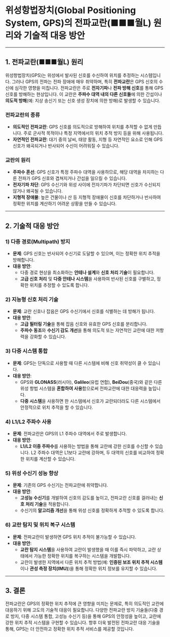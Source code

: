# 위성항법장치(Global Positioning System, GPS)의 전파교란(■■■월L) 원리와 기술적 대응 방안

---

## 1. **전파교란(■■■월L) 원리**

위성항법장치(GPS)는 위성에서 발사된 신호를 수신하여 위치를 추정하는 시스템입니다. 그러나 GPS의 전파는 전파 장애에 매우 취약하며, 특히 **전파교란**은 GPS 신호의 수신에 심각한 영향을 미칩니다. 전파교란은 주로 **전자기파**나 **전파 방해 신호**를 통해 GPS 신호를 방해하는 현상입니다. 이 교란은 **주파수 대역 내의 다른 신호들**에 의한 간섭이나 **의도적 방해**(예: 지상 송신기 또는 신호 생성 장치에 의한 방해)로 발생할 수 있습니다.

### **전파교란의 종류**
- **의도적인 전파교란**: GPS 신호를 의도적으로 방해하여 위치를 추적할 수 없게 만듭니다. 주로 군사적 목적이나 특정 지역에서의 위치 추적 방지 등을 위해 사용됩니다.
- **자연적인 전파교란**: 대기 중의 날씨, 태양 활동, 지형 등 자연적인 요소로 인해 GPS 신호가 왜곡되거나 반사되어 수신이 어려워질 수 있습니다.

### **교란의 원리**
- **주파수 혼선**: GPS 신호가 특정 주파수 대역을 사용하므로, 해당 대역을 차지하는 다른 전파가 GPS 신호와 겹쳐지거나 간섭을 일으킬 수 있습니다.
- **전자기파 차단**: GPS 수신기와 위성 사이에 전자기파가 차단되면 신호가 수신되지 않거나 왜곡될 수 있습니다.
- **지형적 장애물**: 높은 건물이나 산 등 지형적 장애물이 신호를 차단하거나 반사하여 정확한 위치를 계산하기 어려운 상황을 만들 수 있습니다.

---

## 2. **기술적 대응 방안**

### 1) **다중 경로(Multipath) 방지**
- **문제**: GPS 신호는 반사되어 수신기로 도달할 수 있으며, 이는 정확한 위치 추적을 방해합니다.
- **대응 방안**: 
  - 다중 경로 현상을 최소화하는 **안테나 설계**와 **신호 처리 기술**이 필요합니다.
  - **고급 신호 처리** 및 **다중 안테나 시스템**을 사용하여 반사된 신호를 구별하고, 정확한 위치를 추정할 수 있도록 합니다.

### 2) **지능형 신호 처리 기술**
- **문제**: 교란 신호나 잡음은 GPS 수신기에서 신호를 식별하는 데 방해가 됩니다.
- **대응 방안**: 
  - **고급 필터링 기술**을 통해 잡음 신호와 유효한 GPS 신호를 분리합니다.
  - **주파수 동조**와 **수신기 감도 개선**을 통해 의도적 또는 자연적인 교란에 대한 저항력을 강화할 수 있습니다.

### 3) **다중 시스템 통합**
- **문제**: GPS는 단독으로 사용할 때 다른 시스템에 비해 신호 취약성이 클 수 있습니다.
- **대응 방안**: 
  - GPS와 **GLONASS**(러시아), **Galileo**(유럽 연합), **BeiDou**(중국)와 같은 다른 위성 항법 시스템을 **혼합하여 사용**함으로써 전파교란에 대한 대응력을 높입니다.
  - **다중 시스템**을 사용하면 한 시스템에서 신호가 교란되더라도 다른 시스템에서 안정적으로 위치 추적을 할 수 있습니다.

### 4) **L1/L2 주파수 사용**
- **문제**: 전파교란은 GPS의 L1 주파수 대역에서 주로 발생합니다.
- **대응 방안**: 
  - **L1/L2 이중 주파수**를 사용하는 방법을 통해 교란에 강한 신호를 수신할 수 있습니다. L2 주파수 대역은 L1보다 교란에 강하며, 두 대역의 신호를 비교하여 정확한 위치를 계산할 수 있습니다.

### 5) **위성 수신기 성능 향상**
- **문제**: 기존의 GPS 수신기는 전파교란에 취약합니다.
- **대응 방안**: 
  - **고성능 수신기**를 개발하여 신호의 감도를 높이고, 전파교란 신호를 걸러내는 **신호 처리 기술**을 적용합니다.
  - 수신기의 **알고리즘 개선**을 통해 위성 신호를 정확하게 추적할 수 있도록 합니다.

### 6) **교란 탐지 및 위치 복구 시스템**
- **문제**: 전파교란이 발생하면 GPS 위치 추적이 불가능할 수 있습니다.
- **대응 방안**: 
  - **교란 탐지 시스템**을 사용하여 교란이 발생했을 때 이를 즉시 파악하고, 교란 상태에서 가능한 정확한 위치를 복구하는 시스템을 개발합니다.
  - 교란이 발생한 지역에서 다른 위치 추적 방법(예: **인증된 보조 위치 추적 시스템**이나 **관성 측정 장치(IMU)**)을 통해 정확한 위치 정보를 유지할 수 있습니다.

---

## 3. **결론**

전파교란은 GPS의 정확한 위치 추적에 큰 영향을 미치는 문제로, 특히 의도적인 교란에 대응하기 위해 고도의 기술적 대응이 필요합니다. 다양한 전파교란 방지 기술들(다중 경로 방지, 다중 시스템 통합, 고성능 수신기 등)을 통해 GPS의 안정성을 높이고, 교란에 강한 위치 추적 시스템을 구현할 수 있습니다. 향후 더욱 발전된 전파교란 대응 기술을 통해, GPS는 더 안전하고 정확한 위치 추적 서비스를 제공할 것입니다.
